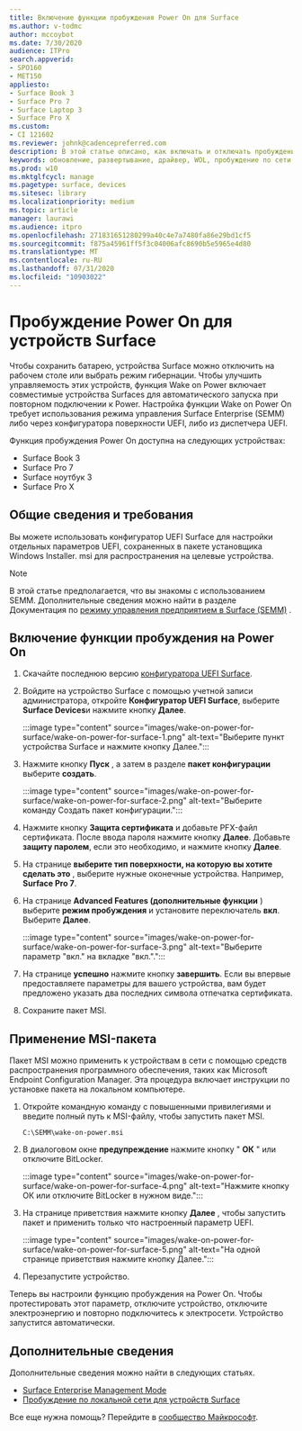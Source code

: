 ```yaml
---
title: Включение функции пробуждения Power On для Surface
ms.author: v-todmc
author: mccoybot
ms.date: 7/30/2020
audience: ITPro
search.appverid:
- SPO160
- MET150
appliesto:
- Surface Book 3
- Surface Pro 7
- Surface Laptop 3
- Surface Pro X
ms.custom:
- CI 121602
ms.reviewer: johnk@cadencepreferred.com
description: В этой статье описано, как включать и отключать пробуждение Power On для устройств Surface.
keywords: обновление, развертывание, драйвер, WOL, пробуждение по сети
ms.prod: w10
ms.mktglfcycl: manage
ms.pagetype: surface, devices
ms.sitesec: library
ms.localizationpriority: medium
ms.topic: article
manager: laurawi
ms.audience: itpro
ms.openlocfilehash: 271831651280299a40c4e7a7480fa86e29bd1cf5
ms.sourcegitcommit: f875a45961ff5f3c04006afc8690b5e5965e4d80
ms.translationtype: MT
ms.contentlocale: ru-RU
ms.lasthandoff: 07/31/2020
ms.locfileid: "10903022"
---
```

# Пробуждение Power On для устройств Surface

Чтобы сохранить батарею, устройства Surface можно отключить на рабочем столе или выбрать режим гибернации. Чтобы улучшить управляемость этих устройств, функция Wake on Power включает совместимые устройства Surfaces для автоматического запуска при повторном подключении к Power. Настройка функции Wake on Power On требует использования режима управления Surface Enterprise (SEMM) либо через конфигуратора поверхности UEFI, либо из диспетчера UEFI.

Функция пробуждения Power On доступна на следующих устройствах:

- Surface Book 3
- Surface Pro 7
- Surface ноутбук 3
- Surface Pro X 

## Общие сведения и требования

Вы можете использовать конфигуратор UEFI Surface для настройки отдельных параметров UEFI, сохраненных в пакете установщика Windows Installer. msi для распространения на целевые устройства. 

> [!NOTE]
> В этой статье предполагается, что вы знакомы с использованием SEMM. Дополнительные сведения можно найти в разделе Документация по [режиму управления предприятием в Surface (SEMM)](surface-enterprise-management-mode.md) .

## Включение функции пробуждения на Power On

1.  Скачайте последнюю версию [конфигуратора UEFI Surface](https://www.microsoft.com/download/confirmation.aspx?id=46703).
2.  Войдите на устройство Surface с помощью учетной записи администратора, откройте **Конфигуратор UEFI Surface**, выберите **Surface Devices**и нажмите кнопку **Далее**.

    :::image type="content" source="images/wake-on-power-for-surface/wake-on-power-for-surface-1.png" alt-text="Выберите пункт устройства Surface и нажмите кнопку Далее.":::
3.  Нажмите кнопку **Пуск** , а затем в разделе **пакет конфигурации** выберите **создать**.

    :::image type="content" source="images/wake-on-power-for-surface/wake-on-power-for-surface-2.png" alt-text="Выберите команду Создать пакет конфигурации.":::
4.  Нажмите кнопку **Защита сертификата** и добавьте PFX-файл сертификата. После ввода пароля нажмите кнопку **Далее**. Добавьте **защиту паролем**, если это необходимо, и нажмите кнопку **Далее**.
5.  На странице **выберите тип поверхности, на которую вы хотите сделать это** , выберите нужные оконечные устройства. Например, **Surface Pro 7**.
6.  На странице **Advanced Features (дополнительные функции** ) выберите **режим пробуждения** и установите переключатель **вкл**. Выберите **Далее**.

    :::image type="content" source="images/wake-on-power-for-surface/wake-on-power-for-surface-3.png" alt-text="Выберите параметр "вкл." на вкладке "вкл."."::: 
7.  На странице **успешно** нажмите кнопку **завершить**. Если вы впервые предоставляете параметры для вашего устройства, вам будет предложено указать два последних символа отпечатка сертификата. 
8.  Сохраните пакет MSI. 

## Применение MSI-пакета 

Пакет MSI можно применить к устройствам в сети с помощью средств распространения программного обеспечения, таких как Microsoft Endpoint Configuration Manager. Эта процедура включает инструкции по установке пакета на локальном компьютере. 

1.  Откройте командную команду с повышенными привилегиями и введите полный путь к MSI-файлу, чтобы запустить пакет MSI. 

    ```
    C:\SEMM\wake-on-power.msi 
    ```

2.  В диалоговом окне **предупреждение** нажмите кнопку " **ОК** " или отключите BitLocker.

    :::image type="content" source="images/wake-on-power-for-surface/wake-on-power-for-surface-4.png" alt-text="Нажмите кнопку ОК или отключите BitLocker в нужном виде.":::
3.  На странице приветствия нажмите кнопку **Далее** , чтобы запустить пакет и применить только что настроенный параметр UEFI.

    :::image type="content" source="images/wake-on-power-for-surface/wake-on-power-for-surface-5.png" alt-text="На одной странице приветствия нажмите кнопку Далее.":::
4.  Перезапустите устройство. 

Теперь вы настроили функцию пробуждения на Power On. Чтобы протестировать этот параметр, отключите устройство, отключите электроэнергию и повторно подключитесь к электросети. Устройство запустится автоматически. 

## Дополнительные сведения

Дополнительные сведения можно найти в следующих статьях. 

- [Surface Enterprise Management Mode](surface-enterprise-management-mode.md)
- [Пробуждение по локальной сети для устройств Surface](wake-on-lan-for-surface-devices.md)

Все еще нужна помощь? Перейдите в [сообщество Майкрософт](https://answers.microsoft.com/).